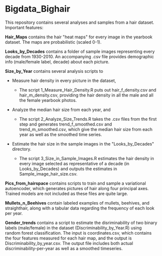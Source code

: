 # Bigdata_Bighair

This repository contains several analyses and samples from a hair dataset. Important features:

**Hair_Maps** contains the hair "heat maps" for every image in the yearbook dataset. The maps are probabilistic (scaled 0-1).

**Looks_by_Decades** contains a folder of sample images representing every decade from 1930-2010. An accompanying .csv file provides demographic info (male/female label, decade) about each picture.

**Size_by_Year** contains several analysis scripts to 
+ Measure hair density in every picture in the dataset, 
  - The script 1_Measure_Hair_Density.R puts out hair_f_density.csv and hair_m_density.csv, providing the hair density in all the male and all the female yearbook photos.
  
+ Analyze the median hair size from each year, and 
  - The script 2_Analyze_Size_Trends.R takes the .csv files from the first step and generates trend_f_smoothed.csv and trend_m_smoothed.csv, which give the median hair size from each year as well as the smoothed time series.
  
+ Estimate the hair size in the sample images in the "Looks_by_Decades" directory. 
  - The script 3_Size_in_Sample_Images.R estimates the hair density in every image selected as representative of a decade (in Looks_by_Decades) and outputs the estimates in Sample_image_hair_size.csv.
  
 **Pics_from_hairspace** contains scripts to train and sample a variational autoencoder, which generates pictures of hair along four principal axes. Trained models are not included as these files are quite large.
 
 **Mullets_n_Beehives** contain labeled examples of mullets, beehives, and straighthair, along with a tabular data regarding the frequency of each look per year. 
  
**Gender_trends** contains a script to estimate the disriminability of two binary labels (male/female) in the dataset (Discriminability_by_Year.R) using random forest classification. The input is coordinates.csv, which contains the four features measured for each hair map, and the output is Discriminability_by_year.csv. The output file includes both actual discriminability-per-year as well as a smoothed timeseries. 
